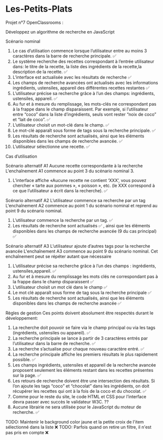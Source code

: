 # Les-Petits-Plats

Projet n°7 OpenClassrooms :

Développez un algorithme de recherche en JavaScript

Scénario nominal

1. Le cas d’utilisation commence lorsque l’utilisateur entre au moins 3 caractères dans la barre de recherche principale. ✅
2. Le système recherche des recettes correspondant à l’entrée utilisateur dans: le titre de la recette, la liste des ingrédients de la recette,la description de la recette. ✅
3. L’interface est actualisée avec les résultats de recherche ✅
4. Les champs de recherche avancées ont actualisés avec les informations ingrédients, ustensiles, appareil des différentes recettes restantes ✅
5. L’utilisateur précise sa recherche grâce à l’un des champs: ingrédients, ustensiles, appareil. ✅
6. Au fur et à mesure du remplissage, les mots-clés ne correspondant pas à la frappe dans le champ disparaissent. Par exemple, si l’utilisateur entre “coco” dans la liste d’ingrédients, seuls vont rester “noix de coco” et “lait de coco”. ✅
7. L’utilisateur choisit un mot-clé dans le champ. ✅
8. Le mot-clé apparaît sous forme de tags sous la recherche principale. ✅
9. Les résultats de recherche sont actualisés, ainsi que les éléments disponibles dans les champs de recherche avancée. ✅
10. L’utilisateur sélectionne une recette. ✅

Cas d’utilisation

Scénario alternatif A1
Aucune recette correspondante à la recherche
L'enchaînement A1 commence au point 3 du scénario nominal 3.

1. L’interface affiche «Aucune recette ne contient ‘XXX’, vous pouvez chercher « tarte aux pommes », « poisson », etc. (le XXX correspond à ce que l’utilisateur a écrit dans la recherche). ✅

Scénario alternatif A2
L’utilisateur commence sa recherche par un tag
L'enchaînement A2 commence au point 1 du scénario nominal et reprend au point 9 du scénario nominal.

1. L’utilisateur commence la recherche par un tag. ✅
2. Les résultats de recherche sont actualisés ✅ , ainsi que les éléments disponibles dans les champs de recherche avancée (9 du cas principal) ✅

Scénario alternatif A3
L’utilisateur ajoute d’autres tags pour la recherche avancée
L'enchaînement A3 commence au point 9 du scénario nominal. Cet enchaînement peut se répéter autant que nécessaire

1. L’utilisateur précise sa recherche grâce à l’un des champs : ingrédients, ustensiles,appareil. ✅
2. Au fur et à mesure du remplissage les mots clés ne correspondant pas à la frappe dans le champ disparaissent ✅
3. L’utilisateur choisit un mot clé dans le champ ✅
4. Le mot clé apparaît sous forme de tag sous la recherche principale ✅
5. Les résultats de recherche sont actualisés, ainsi que les éléments disponibles dans les champs de recherche avancée ✅

Règles de gestion
Ces points doivent absolument être respectés durant le développement:

1. La recherche doit pouvoir se faire via le champ principal ou via les tags (ingrédients, ustensiles ou appareil). ✅
2. La recherche principale se lance à partir de 3 caractères entrés par l’utilisateur dans la barre de recherche. ✅
3. La recherche s’actualise pour chaque nouveau caractère entré. ✅
4. La recherche principale affiche les premiers résultats le plus rapidement possible. ✅
5. Les champs ingrédients, ustensiles et appareil de la recherche avancée proposent seulement les éléments restant dans les recettes présentes sur la page. ✅
6. Les retours de recherche doivent être une intersection des résultats. Si l’on ajoute les tags “coco” et “chocolat” dans les ingrédients, on doit récupérer les recettes qui ont à la fois de la coco et du chocolat. ✅
7. Comme pour le reste du site, le code HTML et CSS pour l’interface devra passer avec succès le validateur W3C. ??
8. Aucune librairie ne sera utilisée pour le JavaScript du moteur de recherche. ✅

TODO: Maintenir le background color jaune et la petite croix de l'item sélectionné dans la liste ❌
TODO: Parfois quand on retire un filtre, il n'est pas pris en compte ❌
